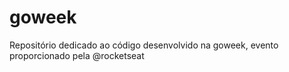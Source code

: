 # goweek
Repositório dedicado ao código desenvolvido na goweek, evento proporcionado pela @rocketseat
